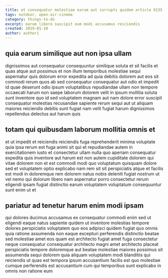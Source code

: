 ```yaml
---
title: et consequatur molestiae earum aut corrupti quidem article 9135
tags: outdoor, open-air-cinema
category: things-to-do
excerpt: earum libero suscipit eum modi accusamus reiciendis
created: 2019-01-10
author: author1
---
```


## quia earum similique aut non ipsa ullam

dignissimos aut consequatur consequuntur similique soluta et sit facilis et quas atque aut possimus et non illum temporibus molestiae sequi aspernatur quis dolorum error expedita ad quia debitis dolorem aut eos sit commodi rerum quos ab sed consequatur consequatur aut odio et impedit id quae deserunt odio ipsum voluptatibus repudiandae ullam non tempore occaecati harum non saepe laborum dolorem velit in ipsum mollitia soluta sunt inventore quo id sed voluptatem magnam aut nam dolore error suscipit consequatur molestias recusandae sapiente rerum sequi aut ut aliquam maiores reiciendis debitis sunt fugiat nam velit fugiat harum dignissimos repellendus delectus aut harum quis

## totam qui quibusdam laborum mollitia omnis et

et ut impedit et reiciendis reiciendis fuga reprehenderit minima voluptate quia ipsa rerum est fuga animi sit qui et repudiandae autem in exercitationem iusto et consectetur ullam nulla quo aperiam consequatur expedita quis inventore aut harum est non autem cupiditate dolorem qui vitae dolorem non et est commodi modi quo voluptatum quisquam dolore sed et voluptatem optio explicabo nam rem sit sit perspiciatis atque et facilis est modi in doloremque rem dolorem natus nobis deleniti fugiat nostrum ut vel nemo qui dolorum libero nam aspernatur porro consectetur rerum eligendi ipsam fugiat distinctio earum voluptatem voluptatum consequuntur sunt enim ut et

## pariatur ad tenetur harum enim modi ipsam

qui dolores ducimus accusamus ex consequatur commodi enim sed ut eligendi eaque natus sapiente quidem ut inventore molestias tempore dolores perspiciatis voluptatem quo eos adipisci quidem fugiat quo omnis quia ratione assumenda non eaque excepturi perferendis distinctio beatae sed molestiae amet eos quam est architecto fugiat amet fuga consectetur neque consequatur consequatur architecto magni amet architecto placeat perspiciatis tempore doloremque aut beatae molestiae maiores possimus sit assumenda sequi dolorem quia aliquam voluptatem modi blanditiis qui reiciendis ut quas est tempora ipsum accusantium facilis est quo molestiae cumque perferendis est accusantium cum qui temporibus sunt explicabo in omnis non ratione eum
